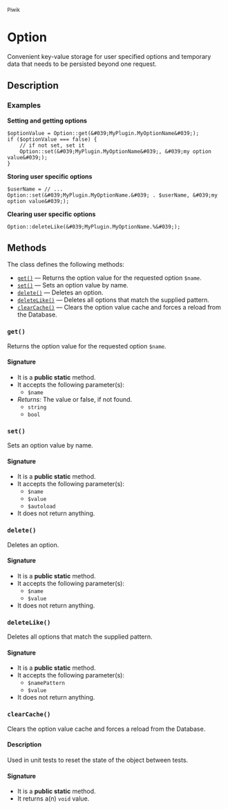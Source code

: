 <small>Piwik</small>

Option
======

Convenient key-value storage for user specified options and temporary data that needs to be persisted beyond one request.

Description
-----------

### Examples

**Setting and getting options**

    $optionValue = Option::get(&#039;MyPlugin.MyOptionName&#039;);
    if ($optionValue === false) {
        // if not set, set it
        Option::set(&#039;MyPlugin.MyOptionName&#039;, &#039;my option value&#039;);
    }

**Storing user specific options**

    $userName = // ...
    Option::set(&#039;MyPlugin.MyOptionName.&#039; . $userName, &#039;my option value&#039;);

**Clearing user specific options**

    Option::deleteLike(&#039;MyPlugin.MyOptionName.%&#039;);


Methods
-------

The class defines the following methods:

- [`get()`](#get) &mdash; Returns the option value for the requested option `$name`.
- [`set()`](#set) &mdash; Sets an option value by name.
- [`delete()`](#delete) &mdash; Deletes an option.
- [`deleteLike()`](#deleteLike) &mdash; Deletes all options that match the supplied pattern.
- [`clearCache()`](#clearCache) &mdash; Clears the option value cache and forces a reload from the Database.

### `get()` <a name="get"></a>

Returns the option value for the requested option `$name`.

#### Signature

- It is a **public static** method.
- It accepts the following parameter(s):
    - `$name`
- _Returns:_ The value or false, if not found.
    - `string`
    - `bool`

### `set()` <a name="set"></a>

Sets an option value by name.

#### Signature

- It is a **public static** method.
- It accepts the following parameter(s):
    - `$name`
    - `$value`
    - `$autoload`
- It does not return anything.

### `delete()` <a name="delete"></a>

Deletes an option.

#### Signature

- It is a **public static** method.
- It accepts the following parameter(s):
    - `$name`
    - `$value`
- It does not return anything.

### `deleteLike()` <a name="deleteLike"></a>

Deletes all options that match the supplied pattern.

#### Signature

- It is a **public static** method.
- It accepts the following parameter(s):
    - `$namePattern`
    - `$value`
- It does not return anything.

### `clearCache()` <a name="clearCache"></a>

Clears the option value cache and forces a reload from the Database.

#### Description

Used in unit tests to reset the state of the object between tests.

#### Signature

- It is a **public static** method.
- It returns a(n) `void` value.

